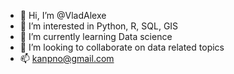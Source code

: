- 👋 Hi, I’m @VladAlexe
- 👀 I’m interested in Python, R, SQL, GIS
- 🌱 I’m currently learning Data science
- 💞️ I’m looking to collaborate on data related topics
- 📫 kanpno@gmail.com

